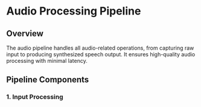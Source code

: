 # Audio Processing Pipeline

## Overview
The audio pipeline handles all audio-related operations, from capturing raw input to producing synthesized speech output. It ensures high-quality audio processing with minimal latency.

## Pipeline Components

### 1. Input Processing 